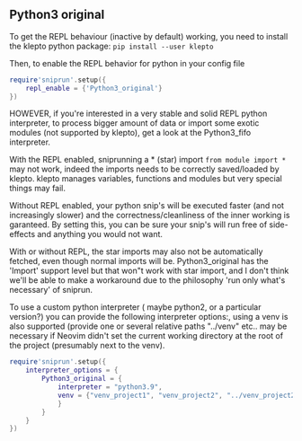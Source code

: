 ## Python3 original

To get the REPL behaviour (inactive by default) working, you need to install the klepto python package: `pip install --user klepto`

Then, to enable the REPL behavior for python in your config file

```lua
require'sniprun'.setup({
    repl_enable = {'Python3_original'}
})
```

HOWEVER, if you're interested in a very stable and solid REPL python interpreter, to process bigger amount of data or import some exotic modules (not supported by klepto), get a look at the Python3_fifo interpreter.


With the REPL enabled, sniprunning a \* (star) import `from module import *` may not work, indeed the imports needs to be correctly saved/loaded by klepto. klepto manages variables, functions and modules but very special things may fail.

Without REPL enabled, your python snip's will be executed faster (and not increasingly slower) and the correctness/cleanliness of the inner working is garanteed. By setting this, you can be sure your snip's will run free of side-effects and anything you would not want.

With or without REPL, the star imports may also not be automatically fetched, even though normal imports will be. Python3_original has the 'Import' support level but that won"t work with star import, and I don't think we'll be able to make a workaround due to the philosophy 'run only what's necessary' of sniprun.



To use a custom python interpreter ( maybe python2, or a particular version?) you can provide the following interpreter options:, using a venv is also supported (provide one or several relative paths "../venv" etc.. may be necessary if Neovim didn't set the current working directory at the root of the project (presumably next to the venv).


```lua
require'sniprun'.setup({
    interpreter_options = {
        Python3_original = {
            interpreter = "python3.9",
            venv = {"venv_project1", "venv_project2", "../venv_project2"},
            }
        }
    }
})
```

